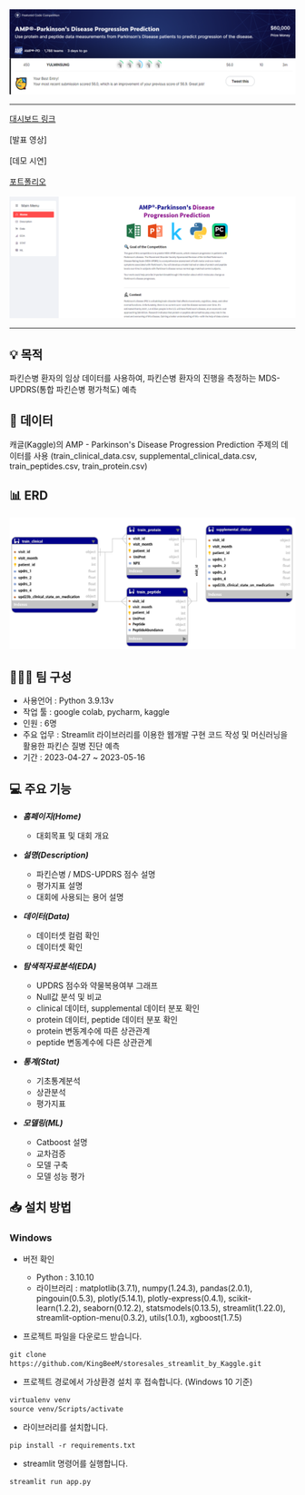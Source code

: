 <div align="center">
  <img src="https://github.com/MoonStyIe/Parkinson/blob/7e282551b1cb4c5ff4a139b1e7bebb10e594a309/img/kaggle.png"><br>
</div>

-----------------

[대시보드 링크](https://moonstyie-parkinson-app-q81f6f.streamlit.app/#parkinson-s-description) <br/><br/>
[발표 영상] <br/><br/>
[데모 시연] <br/><br/>
[포트폴리오](https://github.com/MoonStyIe/Parkinson/blob/9bed58006a8d646d4058b96eca4f8704263e94c2/pdf/2%EC%A1%B0_%ED%8C%8C%ED%82%A8%EC%8A%A8_%EC%A7%88%EB%B3%91_%EC%A7%84%EB%8B%A8%EC%98%88%EC%B8%A1.pdf)<br/><br/>
[![screensh](img/홈페이지.png)](img/홈페이지.png)

-----------------

## 💡 목적
파킨슨병 환자의 임상 데이터를 사용하여, 파킨슨병 환자의 진행을 측정하는 MDS-UPDRS(통합 파킨슨병 평가척도) 예측

## 📁 데이터
캐글(Kaggle)의 AMP - Parkinson's Disease Progression Prediction 주제의 데이터를 사용
(train_clinical_data.csv, supplemental_clinical_data.csv, train_peptides.csv, train_protein.csv)

## 📊 ERD
![screensh](img/erd.png)

## 🧑‍🤝‍🧑 팀 구성
- 사용언어 : Python 3.9.13v
- 작업 툴 : google colab, pycharm, kaggle
- 인원 : 6명
- 주요 업무 : Streamlit 라이브러리를 이용한 웹개발 구현 코드 작성 및 머신러닝을 활용한 파킨슨 질병 진단 예측
- 기간 : 2023-04-27 ~ 2023-05-16 

## 💻 주요 기능
- ***홈페이지(Home)***
  + 대회목표 및 대회 개요
  
- ***설명(Description)***
  + 파킨슨병 / MDS-UPDRS 점수 설명
  + 평가지표 설명
  + 대회에 사용되는 용어 설명
  
- ***데이터(Data)***
  + 데이터셋 컬럼 확인
  + 데이터셋 확인
  
- ***탐색적자료분석(EDA)***
  + UPDRS 점수와 약물복용여부 그래프
  + Null값 분석 및 비교
  + clinical 데이터, supplemental 데이터 분포 확인
  + protein 데이터, peptide 데이터 분포 확인
  + protein 변동계수에 따른 상관관계
  + peptide 변동계수에 다른 상관관계 
  
- ***통계(Stat)*** 
  + 기초통계분석
  + 상관분석
  + 평가지표
  
- ***모델링(ML)***
  + Catboost 설명
  + 교차검증
  + 모델 구축
  + 모델 성능 평가

## 📥 설치 방법
### Windows
- 버전 확인
  - Python : 3.10.10
  - 라이브러리 : matplotlib(3.7.1), numpy(1.24.3), pandas(2.0.1), pingouin(0.5.3), plotly(5.14.1), plotly-express(0.4.1), scikit-learn(1.2.2), seaborn(0.12.2), statsmodels(0.13.5), streamlit(1.22.0), streamlit-option-menu(0.3.2), utils(1.0.1), xgboost(1.7.5)

- 프로젝트 파일을 다운로드 받습니다.
```
git clone https://github.com/KingBeeM/storesales_streamlit_by_Kaggle.git
```
- 프로젝트 경로에서 가상환경 설치 후 접속합니다. (Windows 10 기준)
```
virtualenv venv
source venv/Scripts/activate
```
- 라이브러리를 설치합니다.
```
pip install -r requirements.txt
```
- streamlit 명령어를 실행합니다.
```
streamlit run app.py
```
